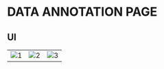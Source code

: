 # DATA ANNOTATION PAGE

## UI

||||    
|----|----|----|
|![1](https://github.com/dalabdgw/Data_Acquisition_Application/assets/135303032/e00a8c2b-5737-4b34-a5a1-73e5dabd0342)|![2](https://github.com/dalabdgw/Data_Acquisition_Application/assets/135303032/b74f0249-ba83-49e6-b2ed-b450934cc00d)|![3](https://github.com/dalabdgw/Data_Acquisition_Application/assets/135303032/53e0bb5d-ac27-4062-9a18-740ca341060a)






